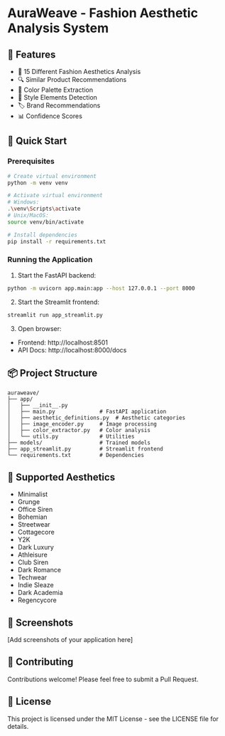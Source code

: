 # AuraWeave - Fashion Aesthetic Analysis System

## 🎯 Features
- 🎨 15 Different Fashion Aesthetics Analysis
- 🔍 Similar Product Recommendations
- 🎨 Color Palette Extraction
- 💫 Style Elements Detection
- 🏷️ Brand Recommendations
- 📊 Confidence Scores

## 🚀 Quick Start

### Prerequisites
```bash
# Create virtual environment
python -m venv venv

# Activate virtual environment
# Windows:
.\venv\Scripts\activate
# Unix/MacOS:
source venv/bin/activate

# Install dependencies
pip install -r requirements.txt
```

### Running the Application
1. Start the FastAPI backend:
```bash
python -m uvicorn app.main:app --host 127.0.0.1 --port 8000
```

2. Start the Streamlit frontend:
```bash
streamlit run app_streamlit.py
```

3. Open browser:
- Frontend: http://localhost:8501
- API Docs: http://localhost:8000/docs

## 📦 Project Structure
```
auraweave/
├── app/
│   ├── __init__.py
│   ├── main.py              # FastAPI application
│   ├── aesthetic_definitions.py  # Aesthetic categories
│   ├── image_encoder.py     # Image processing
│   ├── color_extractor.py   # Color analysis
│   └── utils.py             # Utilities
├── models/                  # Trained models
├── app_streamlit.py         # Streamlit frontend
└── requirements.txt         # Dependencies
```

## 🎨 Supported Aesthetics
- Minimalist
- Grunge
- Office Siren
- Bohemian
- Streetwear
- Cottagecore
- Y2K
- Dark Luxury
- Athleisure
- Club Siren
- Dark Romance
- Techwear
- Indie Sleaze
- Dark Academia
- Regencycore

## 📸 Screenshots
[Add screenshots of your application here]

## 🤝 Contributing
Contributions welcome! Please feel free to submit a Pull Request.

## 📝 License
This project is licensed under the MIT License - see the LICENSE file for details.